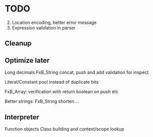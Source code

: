 # TODO
2. Location encoding, better error message
5. Expression validation in parser

## Cleanup

## Optimize later
Long decimals
FxB_String concat, push and add validation for inspect

Literal/Constant pool instead of duplicate bits

FxB_Array:
verification with return boolean on push etc

Better strings:
FxB_String shorten ...

## Interpreter
Function objects
Class building and context/scope lookup

